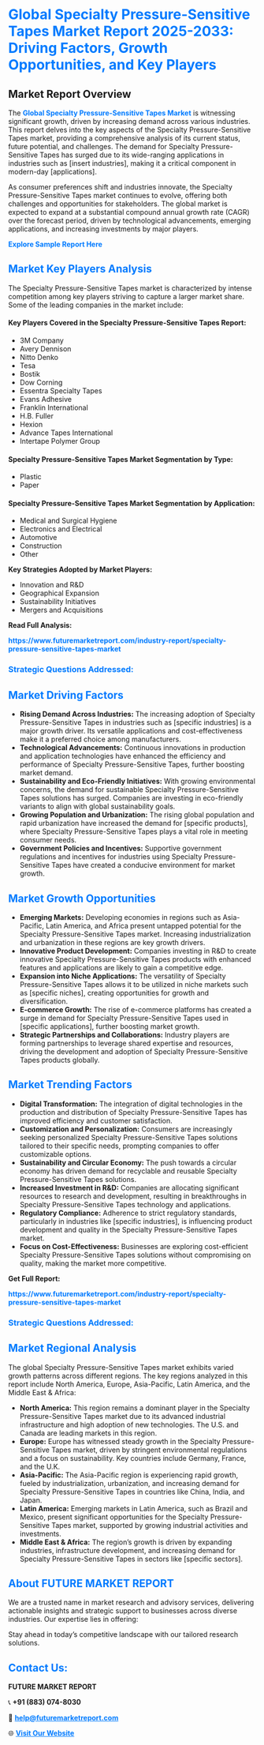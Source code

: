 <h1 style="color: #007BFF;">Global Specialty Pressure-Sensitive Tapes Market Report 2025-2033: Driving Factors, Growth Opportunities, and Key Players</h1>

<section id="overview">
<h2>Market Report Overview</h2>
<p>The <a href="https://www.futuremarketreport.com/industry-report/specialty-pressure-sensitive-tapes-market" style="color: #007BFF; text-decoration: none;"><strong>Global Specialty Pressure-Sensitive Tapes Market</strong></a> is witnessing significant growth, driven by increasing demand across various industries. This report delves into the key aspects of the Specialty Pressure-Sensitive Tapes market, providing a comprehensive analysis of its current status, future potential, and challenges. The demand for Specialty Pressure-Sensitive Tapes has surged due to its wide-ranging applications in industries such as [insert industries], making it a critical component in modern-day [applications].</p>
<p>As consumer preferences shift and industries innovate, the Specialty Pressure-Sensitive Tapes market continues to evolve, offering both challenges and opportunities for stakeholders. The global market is expected to expand at a substantial compound annual growth rate (CAGR) over the forecast period, driven by technological advancements, emerging applications, and increasing investments by major players.</p>
</section>

<section id="overview">
<p><a href="https://www.futuremarketreport.com/request-sample/reportId=97944" style="color: #007BFF; text-decoration: none;"><strong>Explore Sample Report Here</strong></a></p>
</section>

<section id="key-players">
<h2 style="color: #007BFF;">Market Key Players Analysis</h2>
<p>The Specialty Pressure-Sensitive Tapes market is characterized by intense competition among key players striving to capture a larger market share. Some of the leading companies in the market include:</p>
<h4>Key Players Covered in the Specialty Pressure-Sensitive Tapes Report:</h4>
<ul><li>3M Company</li><li>Avery Dennison</li><li>Nitto Denko</li><li>Tesa</li><li>Bostik</li><li>Dow Corning</li><li>Essentra Specialty Tapes</li><li>Evans Adhesive</li><li>Franklin International</li><li>H.B. Fuller</li><li>Hexion</li><li>Advance Tapes International</li><li>Intertape Polymer Group</li></ul>
<h4>Specialty Pressure-Sensitive Tapes Market Segmentation by Type:</h4>
<ul><li>Plastic</li><li>Paper</li></ul>

<h4>Specialty Pressure-Sensitive Tapes Market Segmentation by Application:</h4>
<ul><li>Medical and Surgical Hygiene</li><li>Electronics and Electrical</li><li>Automotive</li><li>Construction</li><li>Other</li></ul>
<p><strong>Key Strategies Adopted by Market Players:</strong></p>
<ul>
<li>Innovation and R&D</li>
<li>Geographical Expansion</li>
<li>Sustainability Initiatives</li>
<li>Mergers and Acquisitions</li>
</ul>
</section>

<section>
<p><strong>Read Full Analysis: </strong></p><a href="https://www.futuremarketreport.com/industry-report/specialty-pressure-sensitive-tapes-market" style="color: #007BFF; text-decoration: none;"><strong>https://www.futuremarketreport.com/industry-report/specialty-pressure-sensitive-tapes-market</strong></a>
<h3 style="color: #007BFF;">Strategic Questions Addressed:</h3>
</section>

<section id="driving-factors">
<h2 style="color: #007BFF;">Market Driving Factors</h2>
<ul>
<li><strong>Rising Demand Across Industries:</strong> The increasing adoption of Specialty Pressure-Sensitive Tapes in industries such as [specific industries] is a major growth driver. Its versatile applications and cost-effectiveness make it a preferred choice among manufacturers.</li>
<li><strong>Technological Advancements:</strong> Continuous innovations in production and application technologies have enhanced the efficiency and performance of Specialty Pressure-Sensitive Tapes, further boosting market demand.</li>
<li><strong>Sustainability and Eco-Friendly Initiatives:</strong> With growing environmental concerns, the demand for sustainable Specialty Pressure-Sensitive Tapes solutions has surged. Companies are investing in eco-friendly variants to align with global sustainability goals.</li>
<li><strong>Growing Population and Urbanization:</strong> The rising global population and rapid urbanization have increased the demand for [specific products], where Specialty Pressure-Sensitive Tapes plays a vital role in meeting consumer needs.</li>
<li><strong>Government Policies and Incentives:</strong> Supportive government regulations and incentives for industries using Specialty Pressure-Sensitive Tapes have created a conducive environment for market growth.</li>
</ul>
</section>

<section id="growth-opportunities">
<h2 style="color: #007BFF;">Market Growth Opportunities</h2>
<ul>
<li><strong>Emerging Markets:</strong> Developing economies in regions such as Asia-Pacific, Latin America, and Africa present untapped potential for the Specialty Pressure-Sensitive Tapes market. Increasing industrialization and urbanization in these regions are key growth drivers.</li>
<li><strong>Innovative Product Development:</strong> Companies investing in R&D to create innovative Specialty Pressure-Sensitive Tapes products with enhanced features and applications are likely to gain a competitive edge.</li>
<li><strong>Expansion into Niche Applications:</strong> The versatility of Specialty Pressure-Sensitive Tapes allows it to be utilized in niche markets such as [specific niches], creating opportunities for growth and diversification.</li>
<li><strong>E-commerce Growth:</strong> The rise of e-commerce platforms has created a surge in demand for Specialty Pressure-Sensitive Tapes used in [specific applications], further boosting market growth.</li>
<li><strong>Strategic Partnerships and Collaborations:</strong> Industry players are forming partnerships to leverage shared expertise and resources, driving the development and adoption of Specialty Pressure-Sensitive Tapes products globally.</li>
</ul>
</section>

<section id="trending-factors">
<h2 style="color: #007BFF;">Market Trending Factors</h2>
<ul>
<li><strong>Digital Transformation:</strong> The integration of digital technologies in the production and distribution of Specialty Pressure-Sensitive Tapes has improved efficiency and customer satisfaction.</li>
<li><strong>Customization and Personalization:</strong> Consumers are increasingly seeking personalized Specialty Pressure-Sensitive Tapes solutions tailored to their specific needs, prompting companies to offer customizable options.</li>
<li><strong>Sustainability and Circular Economy:</strong> The push towards a circular economy has driven demand for recyclable and reusable Specialty Pressure-Sensitive Tapes solutions.</li>
<li><strong>Increased Investment in R&D:</strong> Companies are allocating significant resources to research and development, resulting in breakthroughs in Specialty Pressure-Sensitive Tapes technology and applications.</li>
<li><strong>Regulatory Compliance:</strong> Adherence to strict regulatory standards, particularly in industries like [specific industries], is influencing product development and quality in the Specialty Pressure-Sensitive Tapes market.</li>
<li><strong>Focus on Cost-Effectiveness:</strong> Businesses are exploring cost-efficient Specialty Pressure-Sensitive Tapes solutions without compromising on quality, making the market more competitive.</li>
</ul>
</section>

<section>
<p><strong>Get Full Report: </strong></p><a href="https://www.futuremarketreport.com/industry-report/specialty-pressure-sensitive-tapes-market" style="color: #007BFF; text-decoration: none;"><strong>https://www.futuremarketreport.com/industry-report/specialty-pressure-sensitive-tapes-market</strong></a>
<h3 style="color: #007BFF;">Strategic Questions Addressed:</h3>
</section>


<section id="regional-analysis">
<h2 style="color: #007BFF;">Market Regional Analysis</h2>
<p>The global Specialty Pressure-Sensitive Tapes market exhibits varied growth patterns across different regions. The key regions analyzed in this report include North America, Europe, Asia-Pacific, Latin America, and the Middle East & Africa:</p>
<ul>
<li><strong>North America:</strong> This region remains a dominant player in the Specialty Pressure-Sensitive Tapes market due to its advanced industrial infrastructure and high adoption of new technologies. The U.S. and Canada are leading markets in this region.</li>
<li><strong>Europe:</strong> Europe has witnessed steady growth in the Specialty Pressure-Sensitive Tapes market, driven by stringent environmental regulations and a focus on sustainability. Key countries include Germany, France, and the U.K.</li>
<li><strong>Asia-Pacific:</strong> The Asia-Pacific region is experiencing rapid growth, fueled by industrialization, urbanization, and increasing demand for Specialty Pressure-Sensitive Tapes in countries like China, India, and Japan.</li>
<li><strong>Latin America:</strong> Emerging markets in Latin America, such as Brazil and Mexico, present significant opportunities for the Specialty Pressure-Sensitive Tapes market, supported by growing industrial activities and investments.</li>
<li><strong>Middle East & Africa:</strong> The region’s growth is driven by expanding industries, infrastructure development, and increasing demand for Specialty Pressure-Sensitive Tapes in sectors like [specific sectors].</li>
</ul>
</section>

<footer>
<h2 style="color: #007BFF;">About FUTURE MARKET REPORT</h2>
<p>We are a trusted name in market research and advisory services, delivering actionable insights and strategic support to businesses across diverse industries. Our expertise lies in offering:</p>

<p>Stay ahead in today’s competitive landscape with our tailored research solutions.</p>

<h2 style="color: #007BFF;">Contact Us:</h2>
<p><strong>FUTURE MARKET REPORT</strong></p>
<p>📞 <strong>+91 (883) 074-8030</strong></p>
<p>📧 <strong><a href="mailto:help@futuremarketreport.com" style="color: #007BFF;">help@futuremarketreport.com</a></strong></p>
<p>🌐 <strong><a href="https://www.futuremarketreport.com/" style="color: #007BFF;">Visit Our Website</a></strong></p>
</footer>